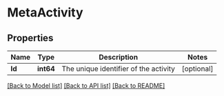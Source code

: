 # MetaActivity

## Properties

Name | Type | Description | Notes
------------ | ------------- | ------------- | -------------
**Id** | **int64** | The unique identifier of the activity | [optional] 

[[Back to Model list]](../README.md#documentation-for-models) [[Back to API list]](../README.md#documentation-for-api-endpoints) [[Back to README]](../README.md)


